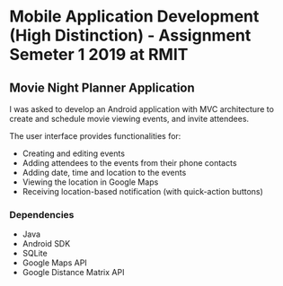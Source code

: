 # Mobile Application Development (High Distinction) - Assignment Semeter 1 2019 at RMIT

## Movie Night Planner Application
I was asked to develop an Android application with MVC architecture to create and schedule movie viewing events, and invite attendees. 

The user interface provides functionalities for: 
- Creating and editing events 
- Adding attendees to the events from their phone contacts 
- Adding date, time and location to the events 
- Viewing the location in Google Maps 
- Receiving location-based notification (with quick-action buttons)

### Dependencies

- Java 
- Android SDK 
- SQLite 
- Google Maps API
- Google Distance Matrix API
